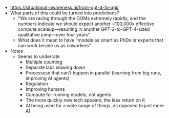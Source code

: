 - https://situational-awareness.ai/from-gpt-4-to-agi/
- What parts of this could be turned into predictions?
	- "We are racing through the OOMs extremely rapidly, and the numbers indicate we should expect another ~100,000x effective compute scaleup—resulting in another GPT-2-to-GPT-4-sized qualitative jump—over four years"
	- What does it mean to have "models as smart as PhDs or experts that can work beside us as coworkers"
- Notes
	- Seems to underrate
		- Multiple counting
		- Separate labs slowing down
		- Processese that can't happen in parallel (learning from big runs, improving AI agents)
		- Regulation
		- Improving humans
		- Compute for running models, not agents
		- The more quickly new tech appears, the less return on it
		- AI being used for a wide range of things, as opposed to just more AI